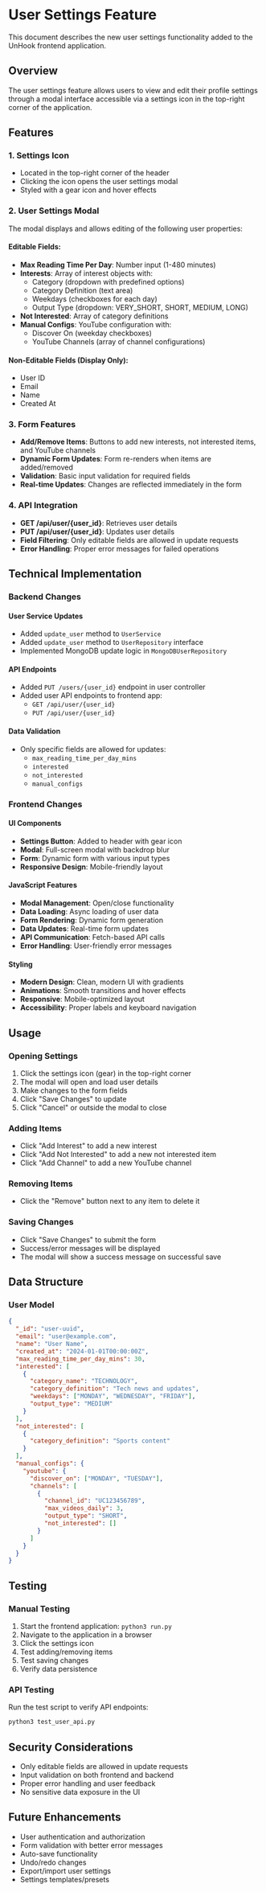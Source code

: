 # User Settings Feature

This document describes the new user settings functionality added to the UnHook frontend application.

## Overview

The user settings feature allows users to view and edit their profile settings through a modal interface accessible via a settings icon in the top-right corner of the application.

## Features

### 1. Settings Icon
- Located in the top-right corner of the header
- Clicking the icon opens the user settings modal
- Styled with a gear icon and hover effects

### 2. User Settings Modal
The modal displays and allows editing of the following user properties:

#### Editable Fields:
- **Max Reading Time Per Day**: Number input (1-480 minutes)
- **Interests**: Array of interest objects with:
  - Category (dropdown with predefined options)
  - Category Definition (text area)
  - Weekdays (checkboxes for each day)
  - Output Type (dropdown: VERY_SHORT, SHORT, MEDIUM, LONG)
- **Not Interested**: Array of category definitions
- **Manual Configs**: YouTube configuration with:
  - Discover On (weekday checkboxes)
  - YouTube Channels (array of channel configurations)

#### Non-Editable Fields (Display Only):
- User ID
- Email
- Name
- Created At

### 3. Form Features
- **Add/Remove Items**: Buttons to add new interests, not interested items, and YouTube channels
- **Dynamic Form Updates**: Form re-renders when items are added/removed
- **Validation**: Basic input validation for required fields
- **Real-time Updates**: Changes are reflected immediately in the form

### 4. API Integration
- **GET /api/user/{user_id}**: Retrieves user details
- **PUT /api/user/{user_id}**: Updates user details
- **Field Filtering**: Only editable fields are allowed in update requests
- **Error Handling**: Proper error messages for failed operations

## Technical Implementation

### Backend Changes

#### User Service Updates
- Added `update_user` method to `UserService`
- Added `update_user` method to `UserRepository` interface
- Implemented MongoDB update logic in `MongoDBUserRepository`

#### API Endpoints
- Added `PUT /users/{user_id}` endpoint in user controller
- Added user API endpoints to frontend app:
  - `GET /api/user/{user_id}`
  - `PUT /api/user/{user_id}`

#### Data Validation
- Only specific fields are allowed for updates:
  - `max_reading_time_per_day_mins`
  - `interested`
  - `not_interested`
  - `manual_configs`

### Frontend Changes

#### UI Components
- **Settings Button**: Added to header with gear icon
- **Modal**: Full-screen modal with backdrop blur
- **Form**: Dynamic form with various input types
- **Responsive Design**: Mobile-friendly layout

#### JavaScript Features
- **Modal Management**: Open/close functionality
- **Data Loading**: Async loading of user data
- **Form Rendering**: Dynamic form generation
- **Data Updates**: Real-time form updates
- **API Communication**: Fetch-based API calls
- **Error Handling**: User-friendly error messages

#### Styling
- **Modern Design**: Clean, modern UI with gradients
- **Animations**: Smooth transitions and hover effects
- **Responsive**: Mobile-optimized layout
- **Accessibility**: Proper labels and keyboard navigation

## Usage

### Opening Settings
1. Click the settings icon (gear) in the top-right corner
2. The modal will open and load user details
3. Make changes to the form fields
4. Click "Save Changes" to update
5. Click "Cancel" or outside the modal to close

### Adding Items
- Click "Add Interest" to add a new interest
- Click "Add Not Interested" to add a new not interested item
- Click "Add Channel" to add a new YouTube channel

### Removing Items
- Click the "Remove" button next to any item to delete it

### Saving Changes
- Click "Save Changes" to submit the form
- Success/error messages will be displayed
- The modal will show a success message on successful save

## Data Structure

### User Model
```json
{
  "_id": "user-uuid",
  "email": "user@example.com",
  "name": "User Name",
  "created_at": "2024-01-01T00:00:00Z",
  "max_reading_time_per_day_mins": 30,
  "interested": [
    {
      "category_name": "TECHNOLOGY",
      "category_definition": "Tech news and updates",
      "weekdays": ["MONDAY", "WEDNESDAY", "FRIDAY"],
      "output_type": "MEDIUM"
    }
  ],
  "not_interested": [
    {
      "category_definition": "Sports content"
    }
  ],
  "manual_configs": {
    "youtube": {
      "discover_on": ["MONDAY", "TUESDAY"],
      "channels": [
        {
          "channel_id": "UC123456789",
          "max_videos_daily": 3,
          "output_type": "SHORT",
          "not_interested": []
        }
      ]
    }
  }
}
```

## Testing

### Manual Testing
1. Start the frontend application: `python3 run.py`
2. Navigate to the application in a browser
3. Click the settings icon
4. Test adding/removing items
5. Test saving changes
6. Verify data persistence

### API Testing
Run the test script to verify API endpoints:
```bash
python3 test_user_api.py
```

## Security Considerations

- Only editable fields are allowed in update requests
- Input validation on both frontend and backend
- Proper error handling and user feedback
- No sensitive data exposure in the UI

## Future Enhancements

- User authentication and authorization
- Form validation with better error messages
- Auto-save functionality
- Undo/redo changes
- Export/import user settings
- Settings templates/presets
